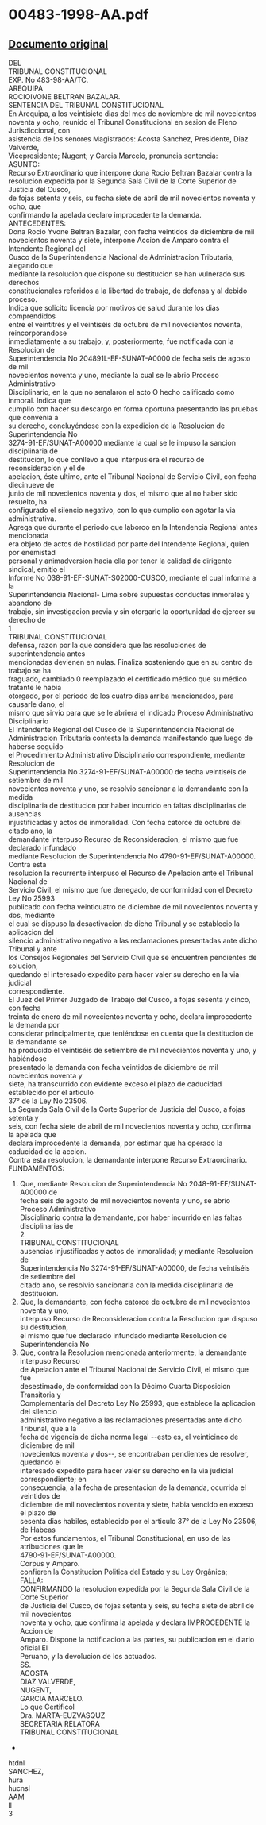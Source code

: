 
00483-1998-AA.pdf
=================
  
[Documento original](https://tc.gob.pe/jurisprudencia/1999/00483-1998-AA.pdf)  
---  
DEL  
TRIBUNAL CONSTITUCIONAL  
EXP. No 483-98-AA/TC.  
AREQUIPA  
ROCIOIVONE BELTRAN BAZALAR.  
SENTENCIA DEL TRIBUNAL CONSTITUCIONAL  
En Arequipa, a los veintisiete dias del mes de noviembre de mil novecientos  
noventa y ocho, reunido el Tribunal Constitucional en sesion de Pleno Jurisdiccional, con  
asistencia de los senores Magistrados: Acosta Sanchez, Presidente, Diaz Valverde,  
Vicepresidente; Nugent; y Garcia Marcelo, pronuncia sentencia:  
ASUNTO:  
Recurso Extraordinario que interpone dona Rocio Beltran Bazalar contra la  
resolucion expedida por la Segunda Sala Civil de la Corte Superior de Justicia del Cusco,  
de fojas setenta y seis, su fecha siete de abril de mil novecientos noventa y ocho, que  
confirmando la apelada declaro improcedente la demanda.  
ANTECEDENTES:  
Dona Rocio Yvone Beltran Bazalar, con fecha veintidos de diciembre de mil  
novecientos noventa y siete, interpone Accion de Amparo contra el Intendente Regional del  
Cusco de la Superintendencia Nacional de Administracion Tributaria, alegando que  
mediante la resolucion que dispone su destitucion se han vulnerado sus derechos  
constitucionales referidos a la libertad de trabajo, de defensa y al debido proceso.  
Indica que solicito licencia por motivos de salud durante los dias comprendidos  
entre el veintitrés y el veintiséis de octubre de mil novecientos noventa, reincorporandose  
inmediatamente a su trabajo, y, posteriormente, fue notificada con la Resolucion de  
Superintendencia No 204891L-EF-SUNAT-A0000 de fecha seis de agosto de mil  
novecientos noventa y uno, mediante la cual se le abrio Proceso Administrativo  
Disciplinario, en la que no senalaron el acto O hecho calificado como inmoral. Indica que  
cumplio con hacer su descargo en forma oportuna presentando las pruebas que convenia a  
su derecho, concluyéndose con la expedicion de la Resolucion de Superintendencia No  
3274-91-EF/SUNAT-A00000 mediante la cual se le impuso la sancion disciplinaria de  
destitucion, lo que conllevo a que interpusiera el recurso de reconsideracion y el de  
apelacion, éste ultimo, ante el Tribunal Nacional de Servicio Civil, con fecha diecinueve de  
junio de mil novecientos noventa y dos, el mismo que al no haber sido resuelto, ha  
configurado el silencio negativo, con lo que cumplio con agotar la via administrativa.  
Agrega que durante el periodo que laboroo en la Intendencia Regional antes mencionada  
era objeto de actos de hostilidad por parte del Intendente Regional, quien por enemistad  
personal y animadversion hacia ella por tener la calidad de dirigente sindical, emitio el  
Informe No 038-91-EF-SUNAT-S02000-CUSCO, mediante el cual informa a la  
Superintendencia Nacional- Lima sobre supuestas conductas inmorales y abandono de  
trabajo, sin investigacion previa y sin otorgarle la oportunidad de ejercer su derecho de  
1  
TRIBUNAL CONSTITUCIONAL  
defensa, razon por la que considera que las resoluciones de superintendencia antes  
mencionadas devienen en nulas. Finaliza sosteniendo que en su centro de trabajo se ha  
fraguado, cambiado 0 reemplazado el certificado médico que su médico tratante le habia  
otorgado, por el periodo de los cuatro dias arriba mencionados, para causarle dano, el  
mismo que sirvio para que se le abriera el indicado Proceso Administrativo Disciplinario  
El Intendente Regional del Cusco de la Superintendencia Nacional de  
Administracion Tributaria contesta la demanda manifestando que luego de haberse seguido  
el Procedimiento Administrativo Disciplinario correspondiente, mediante Resolucion de  
Superintendencia No 3274-91-EF/SUNAT-A00000 de fecha veintiséis de setiembre de mil  
novecientos noventa y uno, se resolvio sancionar a la demandante con la medida  
disciplinaria de destitucion por haber incurrido en faltas disciplinarias de ausencias  
injustificadas y actos de inmoralidad. Con fecha catorce de octubre del citado ano, la  
demandante interpuso Recurso de Reconsideracion, el mismo que fue declarado infundado  
mediante Resolucion de Superintendencia No 4790-91-EF/SUNAT-A00000. Contra esta  
resolucion la recurrente interpuso el Recurso de Apelacion ante el Tribunal Nacional de  
Servicio Civil, el mismo que fue denegado, de conformidad con el Decreto Ley No 25993  
publicado con fecha veinticuatro de diciembre de mil novecientos noventa y dos, mediante  
el cual se dispuso la desactivacion de dicho Tribunal y se establecio la aplicacion del  
silencio administrativo negativo a las reclamaciones presentadas ante dicho Tribunal y ante  
los Consejos Regionales del Servicio Civil que se encuentren pendientes de solucion,  
quedando el interesado expedito para hacer valer su derecho en la via judicial  
correspondiente.  
El Juez del Primer Juzgado de Trabajo del Cusco, a fojas sesenta y cinco, con fecha  
treinta de enero de mil novecientos noventa y ocho, declara improcedente la demanda por  
considerar principalmente, que teniéndose en cuenta que la destitucion de la demandante se  
ha producido el veintiséis de setiembre de mil novecientos noventa y uno, y habiéndose  
presentado la demanda con fecha veintidos de diciembre de mil novecientos noventa y  
siete, ha transcurrido con evidente exceso el plazo de caducidad establecido por el articulo  
37° de la Ley No 23506.  
La Segunda Sala Civil de la Corte Superior de Justicia del Cusco, a fojas setenta y  
seis, con fecha siete de abril de mil novecientos noventa y ocho, confirma la apelada que  
declara improcedente la demanda, por estimar que ha operado la caducidad de la accion.  
Contra esta resolucion, la demandante interpone Recurso Extraordinario.  
FUNDAMENTOS:  
1. Que, mediante Resolucion de Superintendencia No 2048-91-EF/SUNAT-A00000 de  
fecha seis de agosto de mil novecientos noventa y uno, se abrio Proceso Administrativo  
Disciplinario contra la demandante, por haber incurrido en las faltas disciplinarias de  
2  
TRIBUNAL CONSTITUCIONAL  
ausencias injustificadas y actos de inmoralidad; y mediante Resolucion de  
Superintendencia No 3274-91-EF/SUNAT-A00000, de fecha veintiséis de setiembre del  
citado ano, se resolvio sancionarla con la medida disciplinaria de destitucion.  
2. Que, la demandante, con fecha catorce de octubre de mil novecientos noventa y uno,  
interpuso Recurso de Reconsideracion contra la Resolucion que dispuso su destitucion,  
el mismo que fue declarado infundado mediante Resolucion de Superintendencia No  
3. Que, contra la Resolucion mencionada anteriormente, la demandante interpuso Recurso  
de Apelacion ante el Tribunal Nacional de Servicio Civil, el mismo que fue  
desestimado, de conformidad con la Décimo Cuarta Disposicion Transitoria y  
Complementaria del Decreto Ley No 25993, que establece la aplicacion del silencio  
administrativo negativo a las reclamaciones presentadas ante dicho Tribunal, que a la  
fecha de vigencia de dicha norma legal --esto es, el veinticinco de diciembre de mil  
novecientos noventa y dos--, se encontraban pendientes de resolver, quedando el  
interesado expedito para hacer valer su derecho en la via judicial correspondiente; en  
consecuencia, a la fecha de presentacion de la demanda, ocurrida el veintidos de  
diciembre de mil novecientos noventa y siete, habia vencido en exceso el plazo de  
sesenta dias habiles, establecido por el articulo 37° de la Ley No 23506, de Habeas  
Por estos fundamentos, el Tribunal Constitucional, en uso de las atribuciones que le  
4790-91-EF/SUNAT-A00000.  
Corpus y Amparo.  
confieren la Constitucion Politica del Estado y su Ley Orgânica;  
FALLA:  
CONFIRMANDO la resolucion expedida por la Segunda Sala Civil de la Corte Superior  
de Justicia del Cusco, de fojas setenta y seis, su fecha siete de abril de mil novecientos  
noventa y ocho, que confirma la apelada y declara IMPROCEDENTE la Accion de  
Amparo. Dispone la notificacion a las partes, su publicacion en el diario oficial El  
Peruano, y la devolucion de los actuados.  
SS.  
ACOSTA  
DIAZ VALVERDE,  
NUGENT,  
GARCIA MARCELO.  
Lo que Certificol  
Dra. MARTA-EUZVASQUZ  
SECRETARIA RELATORA  
TRIBUNAL CONSTITUCIONAL  
-  
htdnl  
SANCHEZ,  
hura  
hucnsl  
AAM  
ll  
3